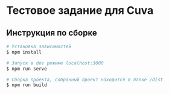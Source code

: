 # Тестовое задание для Cuva

## Инструкция по сборке

```bash
# Установка зависимостей
$ npm install

# Запуск в dev режиме localhost:3000
$ npm run serve

# Сборка проекта, собранный проект находится в папке /dist
$ npm run build

```
